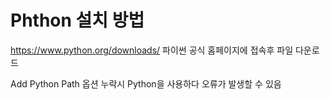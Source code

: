 # Phthon 설치 방법
https://www.python.org/downloads/ 파이썬 공식 홈페이지에 접속후 파일 다운로드

Add Python Path 옵션 누락시 Python을 사용하다 오류가 발생할 수 있음
